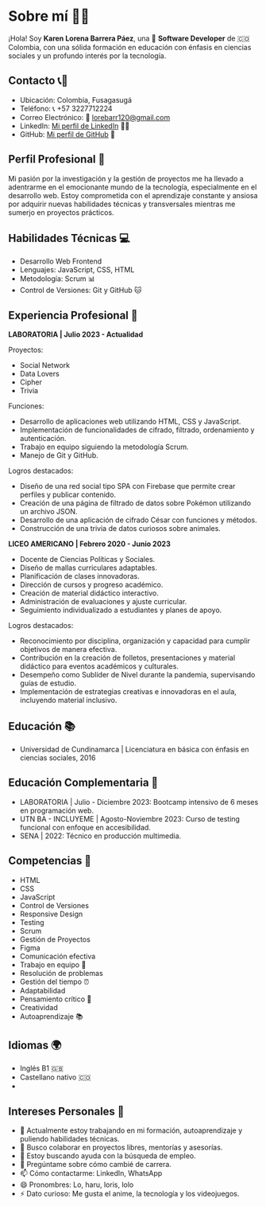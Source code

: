 # Sobre mí 👩‍💻

¡Hola! Soy **Karen Lorena Barrera Páez**, una 🚀 **Software Developer** de 🇨🇴 Colombia, con una sólida formación en educación con énfasis en ciencias sociales y un profundo interés por la tecnología.

## Contacto 📞📧

- Ubicación: Colombia, Fusagasugá
- Teléfono: 📞 +57 3227712224
- Correo Electrónico: 📧 lorebarr120@gmail.com
- LinkedIn: [Mi perfil de LinkedIn](www.linkedin.com/in/lorenabarrera) 👩‍🔬
- GitHub: [Mi perfil de GitHub](https://github.com/LorenaBarr) 🚀

## Perfil Profesional 🌟

Mi pasión por la investigación y la gestión de proyectos me ha llevado a adentrarme en el emocionante mundo de la tecnología, especialmente en el desarrollo web. Estoy comprometida con el aprendizaje constante y ansiosa por adquirir nuevas habilidades técnicas y transversales mientras me sumerjo en proyectos prácticos.

## Habilidades Técnicas 💻

- Desarrollo Web Frontend
- Lenguajes: JavaScript, CSS, HTML
- Metodología: Scrum 📊
- Control de Versiones: Git y GitHub 🐱

## Experiencia Profesional 💼

**LABORATORIA | Julio 2023 - Actualidad**

Proyectos:
- Social Network
- Data Lovers
- Cipher
- Trivia

Funciones:
- Desarrollo de aplicaciones web utilizando HTML, CSS y JavaScript.
- Implementación de funcionalidades de cifrado, filtrado, ordenamiento y autenticación.
- Trabajo en equipo siguiendo la metodología Scrum.
- Manejo de Git y GitHub.

Logros destacados:
- Diseño de una red social tipo SPA con Firebase que permite crear perfiles y publicar contenido.
- Creación de una página de filtrado de datos sobre Pokémon utilizando un archivo JSON.
- Desarrollo de una aplicación de cifrado César con funciones y métodos.
- Construcción de una trivia de datos curiosos sobre animales.

**LICEO AMERICANO | Febrero 2020 - Junio 2023**

- Docente de Ciencias Políticas y Sociales.
- Diseño de mallas curriculares adaptables.
- Planificación de clases innovadoras.
- Dirección de cursos y progreso académico.
- Creación de material didáctico interactivo.
- Administración de evaluaciones y ajuste curricular.
- Seguimiento individualizado a estudiantes y planes de apoyo.

Logros destacados:
- Reconocimiento por disciplina, organización y capacidad para cumplir objetivos de manera efectiva.
- Contribución en la creación de folletos, presentaciones y material didáctico para eventos académicos y culturales.
- Desempeño como Sublíder de Nivel durante la pandemia, supervisando guías de estudio.
- Implementación de estrategias creativas e innovadoras en el aula, incluyendo material inclusivo.

## Educación 📚

- Universidad de Cundinamarca | Licenciatura en básica con énfasis en ciencias sociales, 2016

## Educación Complementaria 📖

- LABORATORIA | Julio - Diciembre 2023: Bootcamp intensivo de 6 meses en programación web.
- UTN BA - INCLUYEME | Agosto-Noviembre 2023: Curso de testing funcional con enfoque en accesibilidad.
- SENA | 2022: Técnico en producción multimedia.

## Competencias 🚀

- HTML
- CSS
- JavaScript
- Control de Versiones
- Responsive Design
- Testing
- Scrum
- Gestión de Proyectos
- Figma
- Comunicación efectiva
- Trabajo en equipo 🤝
- Resolución de problemas
- Gestión del tiempo ⏰
- Adaptabilidad
- Pensamiento crítico 🤔
- Creatividad
- Autoaprendizaje 📚

## Idiomas 🌍

- Inglés B1 🇬🇧
- Castellano nativo 🇨🇴
- 
## Intereses Personales 🌟

- 🔭 Actualmente estoy trabajando en mi formación, autoaprendizaje y puliendo habilidades técnicas.
- 👯 Busco colaborar en proyectos libres, mentorías y asesorías.
- 🤔 Estoy buscando ayuda con la búsqueda de empleo.
- 💬 Pregúntame sobre cómo cambié de carrera.
- 📫 Cómo contactarme: LinkedIn, WhatsApp
- 😄 Pronombres: Lo, haru, loris, lolo
- ⚡ Dato curioso: Me gusta el anime, la tecnología y los videojuegos.

<!--
**LorenaBarr/LorenaBarr** is a ✨ _special_ ✨ repository because its `README.md` (this file) appears on your GitHub profile.



